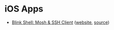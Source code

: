 # iOS Apps

- [Blink Shell: Mosh & SSH Client](https://apps.apple.com/app/id1156707581) ([website](https://blink.sh/), [source](https://github.com/blinksh/blink))
